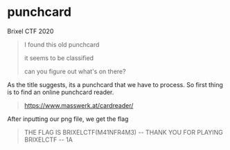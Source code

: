 # punchcard
Brixel CTF 2020

> I found this old punchcard
>
> it seems to be classified
>
> can you figure out what's on there?

As the title suggests, its a punchcard that we have to process. So first thing is to find an online punchcard reader. 

> <https://www.masswerk.at/cardreader/>


After inputting our png file, we get the flag

> THE FLAG IS BRIXELCTF(M41NFR4M3) -- THANK YOU FOR PLAYING BRIXELCTF --        1A